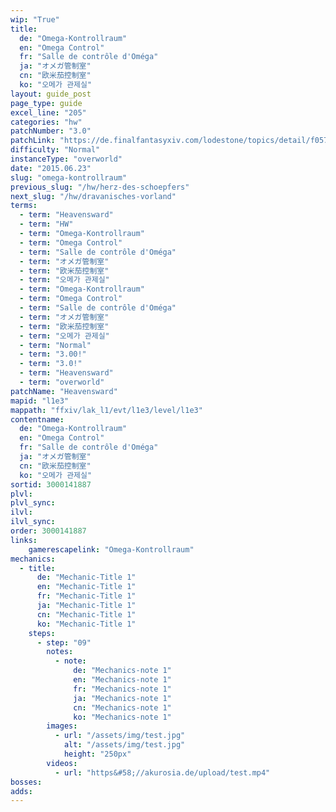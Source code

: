 ```yaml
---
wip: "True"
title:
  de: "Omega-Kontrollraum"
  en: "Omega Control"
  fr: "Salle de contrôle d'Oméga"
  ja: "オメガ管制室"
  cn: "欧米茄控制室"
  ko: "오메가 관제실"
layout: guide_post
page_type: guide
excel_line: "205"
categories: "hw"
patchNumber: "3.0"
patchLink: "https://de.finalfantasyxiv.com/lodestone/topics/detail/f0575b82a639492e5a70e34d823d77bddcb7f686"
difficulty: "Normal"
instanceType: "overworld"
date: "2015.06.23"
slug: "omega-kontrollraum"
previous_slug: "/hw/herz-des-schoepfers"
next_slug: "/hw/dravanisches-vorland"
terms:
  - term: "Heavensward"
  - term: "HW"
  - term: "Omega-Kontrollraum"
  - term: "Omega Control"
  - term: "Salle de contrôle d'Oméga"
  - term: "オメガ管制室"
  - term: "欧米茄控制室"
  - term: "오메가 관제실"
  - term: "Omega-Kontrollraum"
  - term: "Omega Control"
  - term: "Salle de contrôle d'Oméga"
  - term: "オメガ管制室"
  - term: "欧米茄控制室"
  - term: "오메가 관제실"
  - term: "Normal"
  - term: "3.00!"
  - term: "3.0!"
  - term: "Heavensward"
  - term: "overworld"
patchName: "Heavensward"
mapid: "l1e3"
mappath: "ffxiv/lak_l1/evt/l1e3/level/l1e3"
contentname:
  de: "Omega-Kontrollraum"
  en: "Omega Control"
  fr: "Salle de contrôle d'Oméga"
  ja: "オメガ管制室"
  cn: "欧米茄控制室"
  ko: "오메가 관제실"
sortid: 3000141887
plvl: 
plvl_sync: 
ilvl: 
ilvl_sync: 
order: 3000141887
links:
    gamerescapelink: "Omega-Kontrollraum"
mechanics:
  - title:
      de: "Mechanic-Title 1"
      en: "Mechanic-Title 1"
      fr: "Mechanic-Title 1"
      ja: "Mechanic-Title 1"
      cn: "Mechanic-Title 1"
      ko: "Mechanic-Title 1"
    steps:
      - step: "09"
        notes:
          - note:
              de: "Mechanics-note 1"
              en: "Mechanics-note 1"
              fr: "Mechanics-note 1"
              ja: "Mechanics-note 1"
              cn: "Mechanics-note 1"
              ko: "Mechanics-note 1"
        images:
          - url: "/assets/img/test.jpg"
            alt: "/assets/img/test.jpg"
            height: "250px"
        videos:
          - url: "https&#58;//akurosia.de/upload/test.mp4"
bosses:
adds:
---
```

